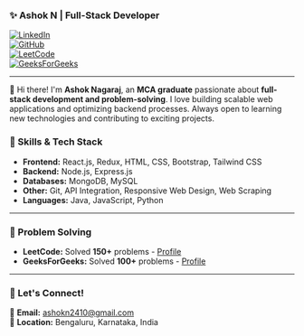 ### ✨ Ashok N | Full-Stack Developer 

[![LinkedIn](https://img.shields.io/badge/LinkedIn-ashokn24-blue?style=flat&logo=linkedin)](https://www.linkedin.com/in/ashokn24)  
[![GitHub](https://img.shields.io/badge/GitHub-ashokn--24-black?style=flat&logo=github)](https://github.com/ashokn-24)  
[![LeetCode](https://img.shields.io/badge/LeetCode-ashokn--24-orange?style=flat&logo=leetcode)](https://leetcode.com/u/ashokn-24/)  
[![GeeksForGeeks](https://img.shields.io/badge/GeeksForGeeks-ashokn8lnx-green?style=flat&logo=geeksforgeeks)](https://www.geeksforgeeks.org/user/ashokn8lnx/)  

---

👋 Hi there! I'm **Ashok Nagaraj**, an **MCA graduate** passionate about **full-stack development and problem-solving**. I love building scalable web applications and optimizing backend processes. Always open to learning new technologies and contributing to exciting projects.

### 🚀 Skills & Tech Stack
- **Frontend:** React.js, Redux, HTML, CSS, Bootstrap, Tailwind CSS  
- **Backend:** Node.js, Express.js  
- **Databases:** MongoDB, MySQL  
- **Other:** Git, API Integration, Responsive Web Design, Web Scraping  
- **Languages:** Java, JavaScript, Python

---

### 🌟 Problem Solving
- **LeetCode:** Solved **150+** problems - [Profile](https://leetcode.com/u/ashokn-24/)  
- **GeeksForGeeks:** Solved **100+** problems - [Profile](https://www.geeksforgeeks.org/user/ashokn8lnx/)  

---


### 📩 Let's Connect!  
📧 **Email:** ashokn2410@gmail.com  
📍 **Location:** Bengaluru, Karnataka, India  

